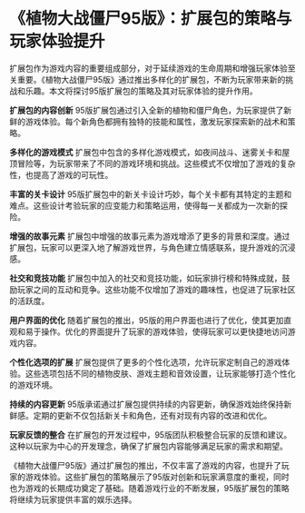 # 《植物大战僵尸95版》：扩展包的策略与玩家体验提升

扩展包作为游戏内容的重要组成部分，对于延续游戏的生命周期和增强玩家体验至关重要。《植物大战僵尸95版》通过推出多样化的扩展包，不断为玩家带来新的挑战和乐趣。本文将探讨95版扩展包的策略及其对玩家体验的提升作用。

**扩展包的内容创新**
95版扩展包通过引入全新的植物和僵尸角色，为玩家提供了新鲜的游戏体验。每个新角色都拥有独特的技能和属性，激发玩家探索新的战术和策略。

**多样化的游戏模式**
扩展包中包含的多样化游戏模式，如夜间战斗、迷雾关卡和屋顶冒险等，为玩家带来了不同的游戏环境和挑战。这些模式不仅增加了游戏的复杂性，也提高了游戏的可玩性。

**丰富的关卡设计**
95版扩展包中的新关卡设计巧妙，每个关卡都有其特定的主题和难点。这些设计考验玩家的应变能力和策略运用，使得每一关都成为一次新的探险。

**增强的故事元素**
扩展包中增强的故事元素为游戏增添了更多的背景和深度。通过扩展包，玩家可以更深入地了解游戏世界，与角色建立情感联系，提升游戏的沉浸感。

**社交和竞技功能**
扩展包中加入的社交和竞技功能，如玩家排行榜和特殊成就，鼓励玩家之间的互动和竞争。这些功能不仅增加了游戏的趣味性，也促进了玩家社区的活跃度。

**用户界面的优化**
随着扩展包的推出，95版的用户界面也进行了优化，使其更加直观和易于操作。优化的界面提升了玩家的游戏体验，使得玩家可以更快捷地访问游戏内容。

**个性化选项的扩展**
扩展包提供了更多的个性化选项，允许玩家定制自己的游戏体验。这些选项包括不同的植物皮肤、游戏主题和音效设置，让玩家能够打造个性化的游戏环境。

**持续的内容更新**
95版承诺通过扩展包提供持续的内容更新，确保游戏始终保持新鲜感。定期的更新不仅包括新关卡和角色，还有对现有内容的改进和优化。

**玩家反馈的整合**
在扩展包的开发过程中，95版团队积极整合玩家的反馈和建议。这种以玩家为中心的开发理念，确保了扩展包内容能够满足玩家的需求和期望。

《植物大战僵尸95版》通过扩展包的推出，不仅丰富了游戏的内容，也提升了玩家的游戏体验。这些扩展包的策略展示了95版对创新和玩家满意度的重视，同时也为游戏的长期成功奠定了基础。随着游戏行业的不断发展，95版扩展包的策略将继续为玩家提供丰富的娱乐选择。